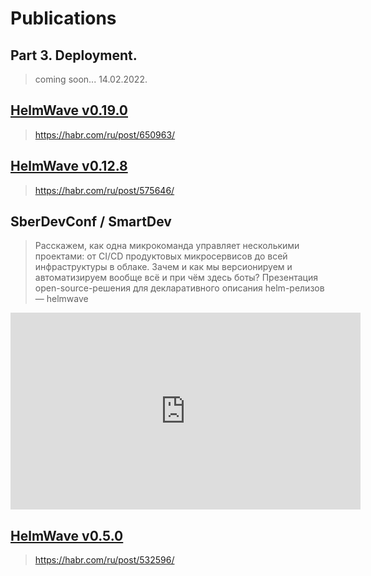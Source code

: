 # Publications

## Part 3. Deployment.

> coming soon... 14.02.2022.

## [HelmWave v0.19.0](https://habr.com/ru/post/650963/)

> https://habr.com/ru/post/650963/

## [HelmWave v0.12.8](https://habr.com/ru/post/575646/) 

> https://habr.com/ru/post/575646/

## SberDevConf / SmartDev

> Расскажем, как одна микрокоманда управляет несколькими проектами: от CI/CD продуктовых микросервисов до всей инфраструктуры в облаке. Зачем и как мы версионируем и автоматизируем вообще всё и при чём здесь боты? Презентация open-source-решения для декларативного описания helm-релизов — helmwave

<iframe width="560" height="315" src="https://www.youtube.com/embed/Nzt_l0Njx38" title="YouTube video player" frameborder="0" allow="accelerometer; autoplay; clipboard-write; encrypted-media; gyroscope; picture-in-picture" allowfullscreen></iframe>

## [HelmWave v0.5.0](https://habr.com/ru/post/532596/)

> https://habr.com/ru/post/532596/

